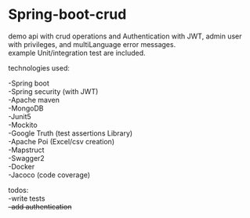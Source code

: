 # Spring-boot-crud
demo api with crud operations and Authentication with JWT,  admin user with privileges, and multiLanguage error messages.<br>
example Unit/integration test are included.<br>

technologies used:

-Spring boot<br>
-Spring security (with JWT)<br>
-Apache maven<br>
-MongoDB<br>
-Junit5<br>
-Mockito<br>
-Google Truth (test assertions Library) <br>
-Apache Poi (Excel/csv creation) <br>
-Mapstruct<br>
-Swagger2<br>
-Docker<br>
-Jacoco (code coverage)<br>

todos:<br>
-write tests<br>
<strike>-add authentication</strike><br>
